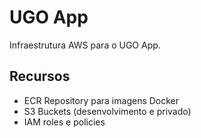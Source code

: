 # UGO App

Infraestrutura AWS para o UGO App.

## Recursos

- ECR Repository para imagens Docker
- S3 Buckets (desenvolvimento e privado)
- IAM roles e policies

<!-- BEGIN_TF_DOCS -->
<!-- END_TF_DOCS -->
